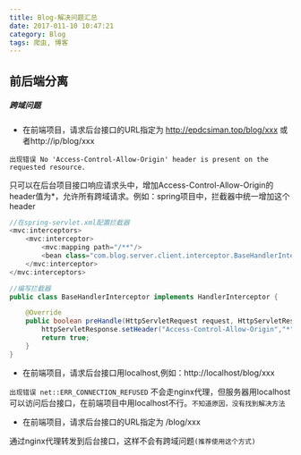 ```yaml
---
title: Blog-解决问题汇总
date: 2017-011-10 10:47:21
category: Blog
tags: 爬虫, 博客
---
```


前后端分离
---
##### 跨域问题
* 在前端项目，请求后台接口的URL指定为 http://epdcsiman.top/blog/xxx 或者http://ip/blog/xxx

`出现错误 No 'Access-Control-Allow-Origin' header is present on the requested resource.`

只可以在后台项目接口响应请求头中，增加Access-Control-Allow-Origin的header值为*，允许所有跨域请求。例如：spring项目中，拦截器中统一增加这个header
```java
//在spring-servlet.xml配置拦截器
<mvc:interceptors>
    <mvc:interceptor>
        <mvc:mapping path="/**"/>
        <bean class="com.blog.server.client.interceptor.BaseHandlerInterceptor"/>
    </mvc:interceptor>
</mvc:interceptors>

//编写拦截器
public class BaseHandlerInterceptor implements HandlerInterceptor {

    @Override
    public boolean preHandle(HttpServletRequest request, HttpServletResponse httpServletResponse, Object o) throws Exception {
        httpServletResponse.setHeader("Access-Control-Allow-Origin","*");//让Angular可以跨域请求
        return true;
    }
}
```
* 在前端项目，请求后台接口用localhost,例如：http://localhost/blog/xxx

`出现错误 net::ERR_CONNECTION_REFUSED`
不会走nginx代理，但服务器用localhost可以访问后台接口，在前端项目中用localhost不行。`不知道原因，没有找到解决方法`

* 在前端项目，请求后台接口的URL指定为 /blog/xxx

通过nginx代理转发到后台接口，这样不会有跨域问题`(推荐使用这个方式)`